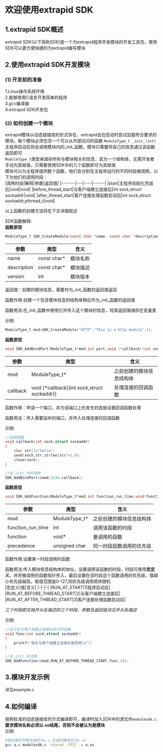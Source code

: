 # 欢迎使用extrapid SDK

## 1.extrapid SDK概述

extrapid SDK(以下简称SDK)是一个为extrapid程序开发模块的开发工具包，使用SDK可以更方便快捷的为extrapid编写模块

## 2.使用extrapid SDK开发模块
### (1) 开发前的准备
1.Linux操作系统环境  
2.能够使用C语言开发简单的程序  
3.gcc编译器  
4.extrapid SDK开发包

### (2) 如何创建一个模块
extrapid模块以动态链接库的形式存在，extrapid会在启动时尝试加载符合要求的模块。每个模块必须包含一个可以从外部访问的函数 `ModuleType_t _init_(int)`主程序启动后将会调用模块内的_init_函数，模块只需要将自己的信息通过该函数返回即可  
`ModuleType_t`类型来储存所有与模块相关的信息，其为一个结构体，无需开发者手动为其赋值，只需要使用SDK中的几个函数即可为其赋值  
模块可以为主程序提供数个函数，他们会分别在主程序运行的不同时段被调用，以下为他们的调用时段：  
|调用时段|解释|参数|返回值|
|-------|---|----|------|
|start|主程序初始化完成后|void|void|
|before_thread_start|与客户端建立连接后|int sock,struct sockaddr|void|
|after_thread_start|客户连接处理函数启动后|int sock,struct sockaddr,pthread_t|void|

以上函数的创建方法将在下文详细叙述  
  
SDK函数解释:  
**函数原型**  
```C
ModuleType_t SDK_CreateModule(const char *name, const char *description,int version);
```
|参数|类型|含义|
|-|-|-|
|name|const char*|模块名称|
|description|const char*|模块描述|
|version|int|模块版本|

返回值：创建的模块信息，需要作为_init_函数的返回值返回  
  

函数作用:创建一个包含模块信息的结构体稍后作为_init_函数的返回值 
  
函数用法:在_init_函数中使用它并传入这个模块的信息，将其返回值储存在变量里

示例:  
```C
ModuleType_t mod=SDK_CreateModule("HTTP","This is a http module",1);
```
**函数原型**  
```C
void SDK_AddBindPort(ModuleType_t*mod,int port,void (*callback)(int sock,struct sockaddr));
```
|参数|类型|含义|
|-|-|-|
|mod|ModuleType_t*|之前创建的模块信息结构体|
|callback|void (*callback)(int sock,struct sockaddr))|处理连接的回调函数|

函数作用：申请一个端口，并为该端口上的发生的连接设置回调函数处理  
  
函数用法：传入需要监听的端口，并传入处理连接的回调函数  
  
示例:
```C
//回调函数
void callback(int sock,struct sockaddr)
{
    char str[]="hello";
    send(sock,str,strlen(str)+1,0);
    close(sock);
}

//在_init_中的调用
SDK_AddBindPort(&mod,1234,callback);
```
**函数原型**  
```C
void SDK_AddFunction(ModuleType_t*mod,int function_run_time,void*function,unsigned char precedence);
```
|参数|类型|含义|
|-|-|-|
|mod|ModuleType_t*|之前创建的模块信息结构体|
|function_run_time|int|调用该函数的时段|
|function|void*|要调用的函数|
precedence|unsigned char|同一时段函数调用的优先级|

函数作用:设置某一时段调用的函数  
  
函数用法:传入模块信息结构体的地址，设置调用该函数的时段，时段可使用**宏定义**，并将被调用的函数指针传入，最后设置在该时段这个函数调用的优先级，值越小优先级越高，取值范围是0-127,同优先级调用顺序随机  
|宏定义|值|含义|
|-|-|-|
|RUN_AT_START|1|程序启动后|
|RUN_AT_BEFORE_THREAD_START|2|与客户端建立连接后|
|RUN_AT_AFTER_THREAD_START|3|客户连接处理函数启动后|

*三个时段即文档开头处描述的三个时段，参数及返回值详见开头处描述*  

示例:  
```C
//定义在与客户端建立连接后执行的函数
void func(int sock,struct sockaddr)
{
    printf("我在与客户端建立连接后被调用\n");
}

//在_init_中注册
SDK_AddFunction(&mod,RUN_AT_BEFORE_THREAD_START,func,10);
```

## 3.模块开发示例
详见example.c

## 4.如何编译  
按照标准的动态链接库的方式编译即可，编译时加入SDK中的源文件`modulesdk.c`  
**要求模块名称必须以.so结尾，否则不会被认为是模块**  
示例:  
```bash
#假设编写的模块源码为a.c,生成的模块名为a.so
gcc a.c modulesdk.c -shared -fPIC -o a.so
```
